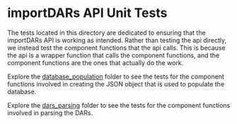 # importDARs API Unit Tests

The tests located in this directory are dedicated to ensuring that the importDARs API is working as intended. Rather than testing the api directly, we instead test the component functions that the api calls. This is because the api is a wrapper function that calls the component functions, and the component functions are the ones that actually do the work.

Explore the [database_population](./dars_database_population/) folder to see the tests for the component functions involved in creating the JSON object that is used to populate the database.

Explore the [dars_parsing](./dars_parsing/) folder to see the tests for the component functions involved in parsing the DARs.
